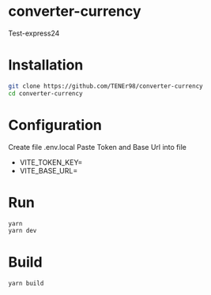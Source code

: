 # converter-currency
Test-express24

# Installation
```sh
git clone https://github.com/TENEr98/converter-currency
cd converter-currency
```

# Configuration
Create file .env.local
Paste Token and Base Url into file

- VITE_TOKEN_KEY=
- VITE_BASE_URL=

# Run
```sh
yarn
yarn dev
```

# Build
```sh
yarn build
```
